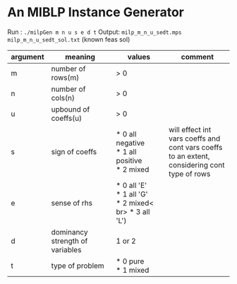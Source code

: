 # An MIBLP Instance Generator 

Run   : `./milpGen m n u s e d t`
Output: `milp_m_n_u_sedt.mps`
        `milp_m_n_u_sedt_sol.txt` (known feas sol)


| argument | meaning | values | comment |
| -------- | ------- | ------ | ------- |
| m | number of rows(m) | > 0 | |
| n | number of cols(n) | > 0 | |
| u |upbound of coeffs(u) | > 0 | |
| s | sign of coeffs | * 0 all negative <br> * 1 all positive <br> * 2 mixed | will effect int vars coeffs and <br> cont vars coeffs to an extent,<br> considering cont type of rows |
| e | sense of rhs | * 0 all 'E' <br> * 1 all 'G' <br> * 2 mixed< br> * 3 all 'L') |
| d | dominancy strength of variables| 1 or 2 | | 
| t | type of problem | * 0 pure <br> * 1 mixed | |

